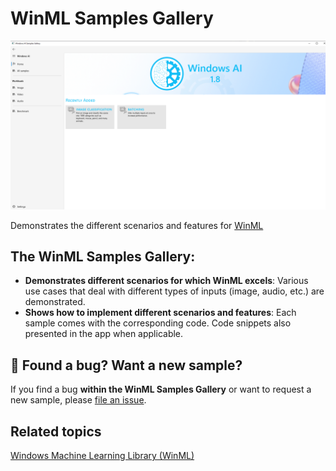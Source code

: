 ﻿# WinML Samples Gallery

![WinML Samples Gallery Screenshot](README_Images/WinMLSamplesGalleryLanding.png)

Demonstrates the different scenarios and features for [WinML](https://docs.microsoft.com/en-us/windows/ai/windows-ml/)

## The WinML Samples Gallery:

- **Demonstrates different scenarios for which WinML excels**: Various use cases that deal with different types of inputs (image, audio, etc.) are demonstrated.
- **Shows how to implement different scenarios and features**: Each sample comes with the corresponding code. Code snippets also presented in the app when applicable.

## 🐞 Found a bug? Want a new sample?

If you find a bug **within the WinML Samples Gallery** or want to request a new sample, please [file an issue](https://github.com/microsoft/Windows-Machine-Learning/issues/new).

## Related topics

[Windows Machine Learning Library (WinML)](https://docs.microsoft.com/en-us/windows/ai/windows-ml/)
